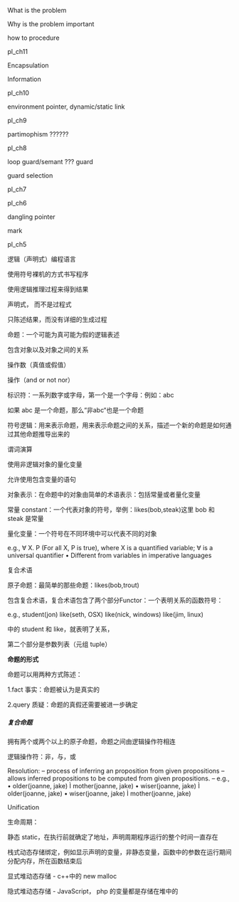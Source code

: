 What is the problem

Why is the problem important

how to procedure



pl_ch11

Encapsulation 

Information

pl_ch10

environment pointer, dynamic/static link

pl_ch9

partimophism ??????

pl_ch8

loop guard/semant ??? guard

guard selection

pl_ch7

pl_ch6

dangling pointer

mark

pl_ch5

逻辑（声明式）编程语言

使用符号裸机的方式书写程序

使用逻辑推理过程来得到结果

声明式， 而不是过程式

只陈述结果，而没有详细的生成过程

命题：一个可能为真可能为假的逻辑表述

包含对象以及对象之间的关系

操作数（真值或假值）

操作（and or not nor）

标识符：一系列数字或字母，第一个是一个字母：例如：abc

如果 abc 是一个命题，那么“非abc“也是一个命题

符号逻辑：用来表示命题，用来表示命题之间的关系，描述一个新的命题是如何通过其他命题推导出来的



谓词演算

使用非逻辑对象的量化变量

允许使用包含变量的语句



对象表示：在命题中的对象由简单的术语表示：包括常量或者量化变量

常量 constant：一个代表对象的符号，举例：likes(bob,steak)这里 bob 和 steak 是常量

量化变量：一个符号在不同环境中可以代表不同的对象

e.g., ∀ X. P (For all X, P is true), where X is a
quantified variable; ∀ is a universal quantifier
• Different from variables in imperative languages



复合术语

原子命题：最简单的那些命题：likes(bob,trout)

包含复合术语，复合术语包含了两个部分Functor：一个表明关系的函数符号：

e.g., student(jon)
like(seth, OSX)
like(nick, windows)
like(jim, linux)

中的 student 和 like，就表明了关系，

第二个部分是参数列表（元组 tuple）

**命题的形式**

命题可以用两种方式陈述：

1.fact 事实：命题被认为是真实的

2.query 质疑：命题的真假还需要被进一步确定

##### 复合命题

拥有两个或两个以上的原子命题，命题之间由逻辑操作符相连

逻辑操作符：非，与，或

Resolution:
– process of inferring an proposition from given
propositions
– allows inferred propositions to be computed
from given propositions.
– e.g.,
• older(joanne, jake) Ì mother(joanne, jake)
• wiser(joanne, jake) Ì older(joanne, jake)
• wiser(joanne, jake) Ì mother(joanne, jake)

Unification



生命周期：

静态 static，在执行前就确定了地址，声明周期程序运行的整个时间一直存在

栈式动态存储绑定，例如显示声明的变量，非静态变量，函数中的参数在运行期间分配内存，所在函数结束后

显式堆动态存储 - c++中的 new malloc

隐式堆动态存储 - JavaScript， php 的变量都是存储在堆中的


